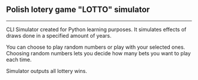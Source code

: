 ## Polish lotery game "LOTTO" simulator
---

CLI Simulator created for Python learning purposes.
It simulates effects of draws done in a specified amount of years.

You can choose to play random numbers or play with your selected ones.
Choosing random numbers lets you decide how many bets you want to play each time.

Simulator outputs all lottery wins.

